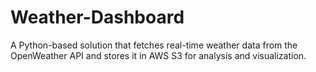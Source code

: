 # Weather-Dashboard
A Python-based solution that fetches real-time weather data from the OpenWeather API and stores it in AWS S3 for analysis and visualization.
